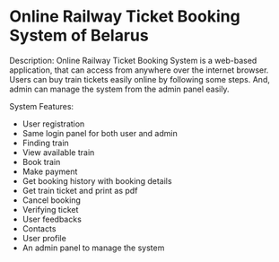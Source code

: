 # Online Railway Ticket Booking System of Belarus
Description: Online Railway Ticket Booking System is a web-based application, that can access from anywhere over the internet browser. Users can buy train tickets easily online by following some steps. And, admin can manage the system from the admin panel easily.

System Features:
* User registration
* Same login panel for both user and admin
* Finding train
* View available train
* Book train
* Make payment
* Get booking history with booking details
* Get train ticket and print as pdf
* Cancel booking
* Verifying ticket
* User feedbacks
* Contacts 
* User profile
* An admin panel to manage the system 
